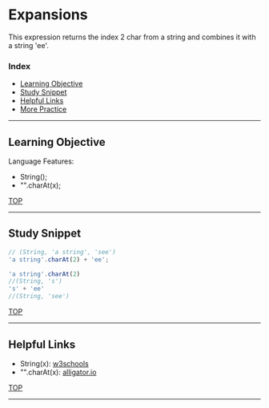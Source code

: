 # Expansions

This expression returns the index 2 char from a string and combines it with a string 'ee'.

### Index
* [Learning Objective](#learning-objective)
* [Study Snippet](#study-snippet)
* [Helpful Links](#helpful-links)
* [More Practice](https://elewa-academy.github.io/12345-345)

___

## Learning Objective

Language Features:
* String();
* "".charAt(x);

[TOP](#index)

___
 
## Study Snippet

```js
// (String, 'a string', 'see')
'a string'.charAt(2) + 'ee';

'a string'.charAt(2)
//(String, 's')
's' + 'ee'
//(String, 'see')
```

[TOP](#index)

___

## Helpful Links
* String(x): [w3schools](https://www.w3schools.com/jsref/jsref_string.asp)
* "".charAt(x):  [alligator.io](https://alligator.io/js/charat-string-method/)

[TOP](#index)



___
